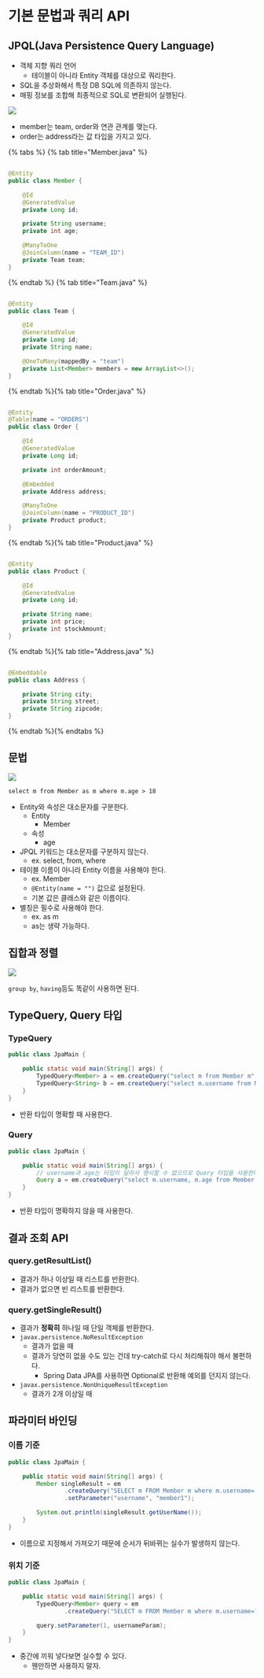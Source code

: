 # 기본 문법과 쿼리 API

## JPQL(Java Persistence Query Language)

- 객체 지향 쿼리 언어
    - 테이블이 아니라 Entity 객체를 대상으로 쿼리한다.
- SQL을 추상화해서 특정 DB SQL에 의존하지 않는다.
- 매핑 정보를 조합해 최종적으로 SQL로 변환되어 실행된다.

![](../../.gitbook/assets/kimyounghan-orm-jpa/10/screenshot%202021-04-03%20오후%204.50.16.png)

- member는 team, order와 연관 관계를 맺는다.
- order는 address라는 값 타입을 가지고 있다.

{% tabs %} {% tab title="Member.java" %}

```java

@Entity
public class Member {

    @Id
    @GeneratedValue
    private Long id;

    private String username;
    private int age;

    @ManyToOne
    @JoinColumn(name = "TEAM_ID")
    private Team team;
}
```

{% endtab %} {% tab title="Team.java" %}

```java

@Entity
public class Team {

    @Id
    @GeneratedValue
    private Long id;
    private String name;

    @OneToMany(mappedBy = "team")
    private List<Member> members = new ArrayList<>();
}
```

{% endtab %}{% tab title="Order.java" %}

```java

@Entity
@Table(name = "ORDERS")
public class Order {

    @Id
    @GeneratedValue
    private Long id;

    private int orderAmount;

    @Embedded
    private Address address;

    @ManyToOne
    @JoinColumn(name = "PRODUCT_ID")
    private Product product;
}
```

{% endtab %}{% tab title="Product.java" %}

```java

@Entity
public class Product {

    @Id
    @GeneratedValue
    private Long id;

    private String name;
    private int price;
    private int stockAmount;
}

```

{% endtab %}{% tab title="Address.java" %}

```java

@Embeddable
public class Address {

    private String city;
    private String street;
    private String zipcode;
}
```

{% endtab %}{% endtabs %}

## 문법

![](../../.gitbook/assets/kimyounghan-orm-jpa/10/screenshot%202021-04-03%20오후%206.30.53.png)

```jpaql
select m from Member as m where m.age > 18
```

- Entity와 속성은 대소문자를 구분한다.
    - Entity
        - Member
    - 속성
        - age
- JPQL 키워드는 대소문자를 구분하지 않는다.
    - ex. select, from, where
- 테이블 이름이 아니라 Entity 이름을 사용해야 한다.
    - ex. Member
    - `@Entity(name = "")` 값으로 설정된다.
    - 기본 값은 클래스와 같은 이름이다.
- 별칭은 필수로 사용해야 한다.
    - ex. as m
    - as는 생략 가능하다.

## 집합과 정렬

![](../../.gitbook/assets/kimyounghan-orm-jpa/10/screenshot%202021-04-03%20오후%206.38.21.png)

`group by`, `having`등도 똑같이 사용하면 된다.

## TypeQuery, Query 타입

### TypeQuery

```java
public class JpaMain {

    public static void main(String[] args) {
        TypedQuery<Member> a = em.createQuery("select m from Member m", Member.class);
        TypedQuery<String> b = em.createQuery("select m.username from Member m", String.class);
    }
}
```

- 반환 타입이 명확할 때 사용한다.

### Query

```java
public class JpaMain {

    public static void main(String[] args) {
        // username과 age는 타입이 달라서 명시할 수 없으므로 Query 타입을 사용한다.
        Query a = em.createQuery("select m.username, m.age from Member m");
    }
}
```

- 반환 타입이 명확하지 않을 때 사용한다.

## 결과 조회 API

### query.getResultList()

- 결과가 하나 이상일 때 리스트를 반환한다.
- 결과가 없으면 빈 리스트를 반환한다.

### query.getSingleResult()

- 결과가 **정확히** 하나일 때 단일 객체를 반환한다.
- `javax.persistence.NoResultException`
    - 결과가 없을 때
    - 결과가 당연히 없을 수도 있는 건데 try-catch로 다시 처리해줘야 해서 불편하다.
        - Spring Data JPA를 사용하면 Optional로 반환해 예외를 던지지 않는다.
- `javax.persistence.NonUniqueResultException`
    - 결과가 2개 이상일 때

## 파라미터 바인딩

### 이름 기준

```java
public class JpaMain {

    public static void main(String[] args) {
        Member singleResult = em
                .createQuery("SELECT m FROM Member m where m.username=:username", Member.class)
                .setParameter("username", "member1");

        System.out.println(singleResult.getUserName());
    }
}
```

- 이름으로 지정해서 가져오기 때문에 순서가 뒤바뀌는 실수가 발생하지 않는다.

### 위치 기준

```java
public class JpaMain {

    public static void main(String[] args) {
        TypedQuery<Member> query = em
                .createQuery("SELECT m FROM Member m where m.username=?1", Member.class);

        query.setParameter(1, usernameParam);
    }
}
```

- 중간에 끼워 넣다보면 실수할 수 있다.
    - 웬만하면 사용하지 말자.
